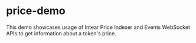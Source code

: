# price-demo

This demo showcases usage of Intear Price Indexer and Events WebSocket APIs to get information about a token's price.
